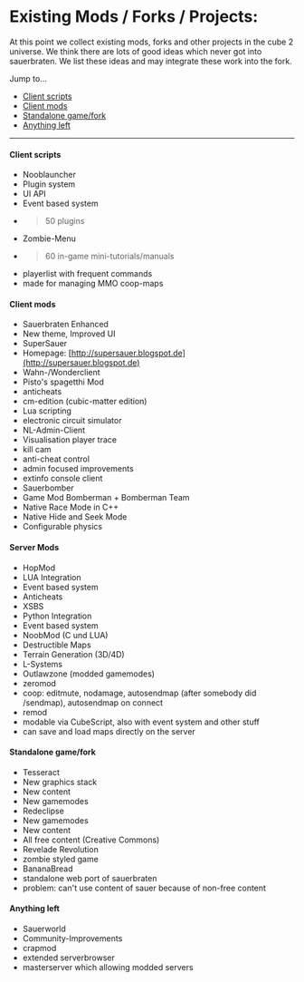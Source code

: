 # Existing Mods / Forks / Projects:

At this point we collect existing mods, forks and other projects in the cube 2 universe. We think there are lots of good ideas which never got into sauerbraten. We list these ideas and may integrate these work into the fork.

Jump to...
* [Client scripts](#client-scripts)
* [Client mods](#client-mods)
* [Standalone game/fork](#standalone-gamefork)
* [Anything left](#anything-left)

***

#### Client scripts
* Nooblauncher
 * Plugin system
 * UI API
 * Event based system
 * > 50 plugins
* Zombie-Menu
 * >60 in-game mini-tutorials/manuals
 * playerlist with frequent commands
 * made for managing MMO coop-maps

#### Client mods
* Sauerbraten Enhanced
 * New theme, Improved UI
* SuperSauer
 * Homepage: [http://supersauer.blogspot.de](http://supersauer.blogspot.de)
* Wahn-/Wonderclient
* Pisto's spagetthi Mod
 * anticheats
* cm-edition (cubic-matter edition)
 * Lua scripting
 * electronic circuit simulator
* NL-Admin-Client
 * Visualisation player trace
 * kill cam
 * anti-cheat control
 * admin focused improvements
 * extinfo console client
* Sauerbomber                                                  
 * Game Mod Bomberman + Bomberman Team
 * Native Race Mode in C++
 * Native Hide and Seek Mode
 * Configurable physics

#### Server Mods
* HopMod
 * LUA Integration
 * Event based system
 * Anticheats
* XSBS
 * Python Integration
 * Event based system
* NoobMod (C und LUA)
 * Destructible Maps
 * Terrain Generation (3D/4D)
 * L-Systems
 * Outlawzone (modded gamemodes)
* zeromod
 * coop: editmute, nodamage, autosendmap (after somebody did /sendmap), autosendmap on connect
* remod
 * modable via CubeScript, also with event system and other stuff
 * can save and load maps directly on the server

#### Standalone game/fork
* Tesseract
 * New graphics stack
 * New content
 * New gamemodes
* Redeclipse
 * New gamemodes
 * New content
 * All free content (Creative Commons)
* Revelade Revolution
 * zombie styled game
* BananaBread
 * standalone web port of sauerbraten
 * problem: can't use content of sauer because of non-free content

#### Anything left
* Sauerworld
 * Community-Improvements
* crapmod
 * extended serverbrowser
 * masterserver which allowing modded servers

